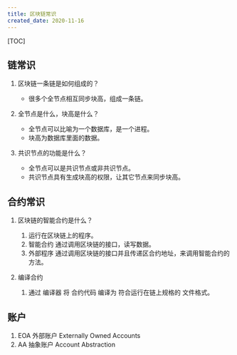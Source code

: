 ```yaml
---
title: 区块链常识
created_date: 2020-11-16
---
```


[TOC]

## 链常识

1. 区块链一条链是如何组成的？

   - 很多个全节点相互同步块高，组成一条链。

2. 全节点是什么，块高是什么？

   - 全节点可以比喻为一个数据库，是一个进程。
   - 块高为数据库里面的数据。

3. 共识节点的功能是什么？

   - 全节点可以是共识节点或非共识节点。
   - 共识节点具有生成块高的权限，让其它节点来同步块高。

## 合约常识

1. 区块链的智能合约是什么？

   1. 运行在区块链上的程序。
   2. 智能合约 通过调用区块链的接口，读写数据。
   3. 外部程序 通过调用区块链的接口并且传递区合约地址，来调用智能合约的方法。

2. 编译合约

   1. 通过 编译器 将 合约代码 编译为 符合运行在链上规格的 文件格式。

## 账户

1. EOA 外部账户 Externally Owned Accounts
2. AA 抽象账户 Account Abstraction

